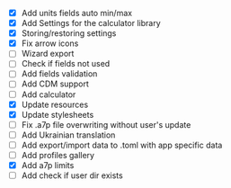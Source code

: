 - [x] Add units fields auto min/max
- [x] Add Settings for the calculator library
- [x] Storing/restoring settings
- [x] Fix arrow icons
- [ ] Wizard export
- [ ] Check if fields not used
- [ ] Add fields validation
- [ ] Add CDM support
- [ ] Add calculator
- [x] Update resources
- [x] Update stylesheets
- [ ] Fix .a7p file overwriting without user's update
- [ ] Add Ukrainian translation
- [ ] Add export/import data to .toml with app specific data
- [ ] Add profiles gallery
- [x] Add a7p limits
- [ ] Add check if user dir exists

